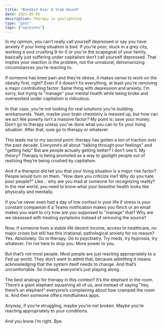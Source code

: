 ```yaml
---
title: "Bandaid Over A Stab Wound"  
date: 2025-05-05
description: Therapy is gaslighting
type: "post"  
tags: ["opinions"]
---
```


In my opinion, you can’t really call yourself depressed or say you have anxiety if your living situation is bad. If you’re poor, stuck in a grey city, working a soul crushing 9-to-5 or you're the scapegoat of your family, basically just suffering under capitalism don’t call yourself depressed. That implies your reaction is the problem, not the unnatural, dehumanizing circumstances you’re reacting to.
<br><br>
If someone has knee pain and they’re obese, it makes sense to work on the obesity first, right? Even if it doesn’t fix everything, at least you’re removing a major contributing factor. Same thing with depression and anxiety. I’m sorry, but trying to "manage" your mental health while being broke and overworked under capitalism is ridiculous.
<br><br>
In that case, you’re not looking for real solutions you’re building workarounds. Yeah, maybe your brain chemistry is messed up, but how can we act like poverty isn’t a massive factor? My point is: save your money. Don’t go to therapy unless you’ve done what you can to fix your living situation. After that, sure go to therapy or whatever.
<br><br>
This leads me to my second point: therapy has gotten a ton of traction over the past decade. Everyone’s all about "talking through your feelings" and "getting help" But are people actually getting better? I don’t see it. My theory? Therapy is being promoted as a way to gaslight people out of realizing they’re being crushed by capitalism.
<br><br>
And if a therapist did tell you that your living situation is a major risk factor? People would turn on them. "How dare you criticize me? Why do you hate poor people?" Like… why are you mad at someone for recognizing reality? In the real world, you need to know what your *baseline* health looks like physically and mentally.
<br><br>
If you’ve never even had a day of low cortisol in your life if stress is your constant companion if a Teams notification makes you flinch or an email makes you want to cry how are you supposed to "manage" that? Why are we obsessed with treating symptoms instead of removing the source?
<br><br>
Now, if someone lives a stable life decent income, access to healthcare, no major crises but still has this irrational, pathological anxiety for no reason? Yes. Absolutely. Go to therapy. Go to psychiatry. Try meds, try hypnosis, try whatever. I’m not here to stop you. More power to you.
<br><br>
But that’s not most people. Most people are just reacting appropriately to a f’ed up world. They don’t want to admit that, because admitting it means acknowledging that the system itself needs to change. And that’s uncomfortable. So instead, everyone’s just playing along.
<br><br>
The best analogy for therapy in this context? It’s the elephant in the room. There’s a giant elephant squashing all of us, and instead of saying "hey, there’s an elephant" everyone’s complaining about how cramped the room is. And then someone offers mindfulness apps.
<br><br>
Anyway, if you’re struggling, maybe you’re not broken. Maybe you’re reacting appropriately to your conditions.
<br><br>
And you know I’m right. Bye.